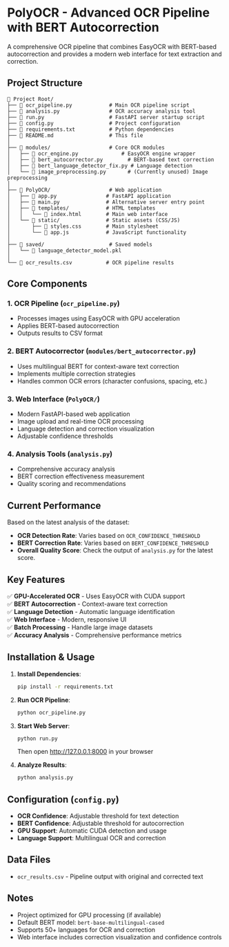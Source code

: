 # PolyOCR - Advanced OCR Pipeline with BERT Autocorrection

A comprehensive OCR pipeline that combines EasyOCR with BERT-based autocorrection and provides a modern web interface for text extraction and correction.

## Project Structure

```
📁 Project Root/
├── 📄 ocr_pipeline.py            # Main OCR pipeline script
├── 📄 analysis.py                # OCR accuracy analysis tool
├── 📄 run.py                     # FastAPI server startup script
├── 📄 config.py                  # Project configuration
├── 📄 requirements.txt           # Python dependencies
├── 📄 README.md                  # This file
│
├── 📁 modules/                   # Core OCR modules
│   ├── 📄 ocr_engine.py              # EasyOCR engine wrapper
│   ├── 📄 bert_autocorrector.py        # BERT-based text correction
│   ├── 📄 bert_language_detector_fix.py # Language detection
│   └── 📄 image_preprocessing.py       # (Currently unused) Image preprocessing
│
├── 📁 PolyOCR/                   # Web application
│   ├── 📄 app.py                # FastAPI application
│   ├── 📄 main.py               # Alternative server entry point
│   ├── 📁 templates/            # HTML templates
│   │   └── 📄 index.html        # Main web interface
│   └── 📁 static/               # Static assets (CSS/JS)
│       ├── 📄 styles.css        # Main stylesheet
│       └── 📄 app.js            # JavaScript functionality
│
├── 📁 saved/                     # Saved models
│   └── 📄 language_detector_model.pkl
│
└── 📄 ocr_results.csv           # OCR pipeline results
```

## Core Components

### 1. OCR Pipeline (`ocr_pipeline.py`)
- Processes images using EasyOCR with GPU acceleration
- Applies BERT-based autocorrection
- Outputs results to CSV format

### 2. BERT Autocorrector (`modules/bert_autocorrector.py`)
- Uses multilingual BERT for context-aware text correction
- Implements multiple correction strategies
- Handles common OCR errors (character confusions, spacing, etc.)

### 3. Web Interface (`PolyOCR/`)
- Modern FastAPI-based web application
- Image upload and real-time OCR processing
- Language detection and correction visualization
- Adjustable confidence thresholds

### 4. Analysis Tools (`analysis.py`)
- Comprehensive accuracy analysis
- BERT correction effectiveness measurement
- Quality scoring and recommendations

## Current Performance

Based on the latest analysis of the dataset:

- **OCR Detection Rate**: Varies based on `OCR_CONFIDENCE_THRESHOLD`
- **BERT Correction Rate**: Varies based on `BERT_CONFIDENCE_THRESHOLD`
- **Overall Quality Score**: Check the output of `analysis.py` for the latest score.

## Key Features

✅ **GPU-Accelerated OCR** - Uses EasyOCR with CUDA support  
✅ **BERT Autocorrection** - Context-aware text correction  
✅ **Language Detection** - Automatic language identification  
✅ **Web Interface** - Modern, responsive UI  
✅ **Batch Processing** - Handle large image datasets  
✅ **Accuracy Analysis** - Comprehensive performance metrics  

## Installation & Usage

1. **Install Dependencies**:
   ```bash
   pip install -r requirements.txt
   ```

2. **Run OCR Pipeline**:
   ```bash
   python ocr_pipeline.py
   ```

3. **Start Web Server**:
   ```bash
   python run.py
   ```
   Then open http://127.0.0.1:8000 in your browser

4. **Analyze Results**:
   ```bash
   python analysis.py
   ```

## Configuration (`config.py`)

- **OCR Confidence**: Adjustable threshold for text detection
- **BERT Confidence**: Adjustable threshold for autocorrection
- **GPU Support**: Automatic CUDA detection and usage
- **Language Support**: Multilingual OCR and correction

## Data Files

- `ocr_results.csv` - Pipeline output with original and corrected text

## Notes

- Project optimized for GPU processing (if available)
- Default BERT model: `bert-base-multilingual-cased`
- Supports 50+ languages for OCR and correction
- Web interface includes correction visualization and confidence controls
